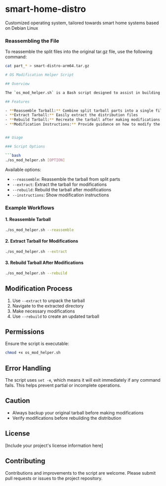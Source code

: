 # smart-home-distro
Customized operating system, tailored towards smart home systems based on Debian Linux


### Reassembling the File
To reassemble the split files into the original tar.gz file, use the following command:

```bash
cat part_* > smart-distro-arm64.tar.gz

# OS Modification Helper Script

## Overview

The `os_mod_helper.sh` is a Bash script designed to assist in building, extracting, and modifying the Smart Home Distro distribution tarball. This script provides a straightforward way to manage the distribution file and make necessary OS configuration changes.

## Features

- **Reassemble Tarball:** Combine split tarball parts into a single file
- **Extract Tarball:** Easily extract the distribution files
- **Rebuild Tarball:** Recreate the tarball after making modifications
- **Modification Instructions:** Provide guidance on how to modify the distribution


## Usage

### Script Options

```bash
./os_mod_helper.sh [OPTION]
```

Available options:

- `--reassemble`: Reassemble the tarball from split parts
- `--extract`: Extract the tarball for modifications
- `--rebuild`: Rebuild the tarball after modifications
- `--instructions`: Show modification instructions

### Example Workflows

#### 1. Reassemble Tarball
```bash
./os_mod_helper.sh --reassemble
```

#### 2. Extract Tarball for Modifications
```bash
./os_mod_helper.sh --extract
```

#### 3. Rebuild Tarball After Modifications
```bash
./os_mod_helper.sh --rebuild
```

## Modification Process

1. Use `--extract` to unpack the tarball
2. Navigate to the extracted directory
3. Make necessary modifications
4. Use `--rebuild` to create an updated tarball

## Permissions

Ensure the script is executable:
```bash
chmod +x os_mod_helper.sh
```

## Error Handling

The script uses `set -e`, which means it will exit immediately if any command fails. This helps prevent partial or incomplete operations.

## Caution

- Always backup your original tarball before making modifications
- Verify modifications before rebuilding the distribution

## License

[Include your project's license information here]

## Contributing

Contributions and improvements to the script are welcome. Please submit pull requests or issues to the project repository.
